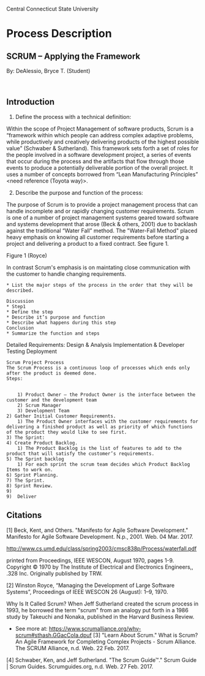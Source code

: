 Central Connecticut State University

# Process Description

## SCRUM – Applying the Framework

By: DeAlessio, Bryce T. (Student)


 
## Introduction
1) Define the process with a technical definition:

Within the scope of Project Management of software products, Scrum is a “framework within which people can address complex adaptive problems, while productively and creatively delivering products of the highest possible value” (Schwaber & Sutherland). This framework sets forth a set of roles for the people involved in a software development project, a series of events that occur during the process and the artifacts that flow through those events to produce a potentially deliverable portion of the overall project. It uses a number of concepts borrowed from “Lean Manufacturing Principles” <need reference (Toyota way)>.

2) Describe the purpose and function of the process:

The purpose of Scrum is to provide a project management process that can handle incomplete and or rapidly changing customer requirements. Scrum is one of a number of project management systems geared toward software and systems development that arose (Beck & others, 2001) due to backlash against the traditional “Water Fall” method. The "Water-Fall Method" placed heavy emphasis on knowing all customer requirements before starting a project and delivering a product to a fixed contract. See figure 1.

Figure 1 (Royce)

In contrast Scrum's emphasis is on maintating close communication with the customer to handle changing requirements.

```
* List the major steps of the process in the order that they will be described.

Discussion
* Step1
* Define the step
* Describe it’s purpose and function
* Describe what happens during this step
Conclusion
* Summarize the function and steps
```
Detailed Requirements:
Design & Analysis
Implementation & Developer Testing
Deployment
```
Scrum Project Process
The Scrum Process is a continuous loop of processes which ends only after the product is deemed done. 
Steps:


    1) Product Owner – the Product Owner is the interface between the customer and the development team
    2) Scrum Manager
    3) Development Team
2) Gather Initial Customer Requirements.
    1) The Product Owner interfaces with the customer requirements for delivering a finished product as well as priority of which functions of the product they would like to see first.
3) The Sprint:
4) Create Product Backlog.
    1) The Product Backlog is the list of features to add to the product that will satisfy the customer’s requirements.
5) The Sprint backlog
    1) For each sprint the scrum team decides which Product Backlog Items to work on.
6) Sprint Planning.
7) The Sprint.
8) Sprint Review.
9) 
9)	Deliver
```


## Citations

[1] Beck, Kent, and Others. "Manifesto for Agile Software Development." Manifesto for Agile Software Development. N.p., 2001. Web. 04 Mar. 2017.

http://www.cs.umd.edu/class/spring2003/cmsc838p/Process/waterfall.pdf

printed from Proceedings, IEEE WESCON, August 1970, pages 1-9.
Copyright © 1970 by The Institute of Electrical and Electronics Engineers,, .328
Inc. Originally published by TRW.

[2] Winston Royce, “Managing the Development of Large Software Systems”, Proceedings of IEEE WESCON 26 (August): 1–9, 1970.

Why Is It Called Scrum?
When Jeff Sutherland created the scrum process in 1993, he borrowed the term "scrum" from an analogy put forth in a 1986 study by Takeuchi and Nonaka, published in the Harvard Business Review.
- See more at: https://www.scrumalliance.org/why-scrum#sthash.GGacCoIa.dpuf
[3] "Learn About Scrum." What is Scrum? An Agile Framework for Completing Complex Projects - Scrum Alliance. The SCRUM Alliance, n.d. Web. 22 Feb. 2017.


[4] Schwaber, Ken, and Jeff Sutherland. "The Scrum Guide™." Scrum Guide | Scrum Guides. Scrumguides.org, n.d. Web. 27 Feb. 2017.

